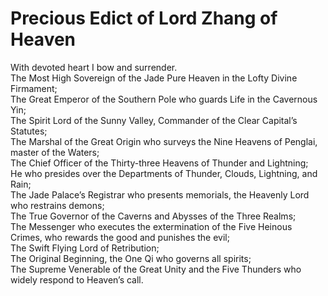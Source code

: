 # Precious Edict of Lord Zhang of Heaven

With devoted heart I bow and surrender.  
The Most High Sovereign of the Jade Pure Heaven in the Lofty Divine Firmament;  
The Great Emperor of the Southern Pole who guards Life in the Cavernous Yin;  
The Spirit Lord of the Sunny Valley, Commander of the Clear Capital’s Statutes;  
The Marshal of the Great Origin who surveys the Nine Heavens of Penglai, master of the Waters;  
The Chief Officer of the Thirty-three Heavens of Thunder and Lightning;  
He who presides over the Departments of Thunder, Clouds, Lightning, and Rain;  
The Jade Palace’s Registrar who presents memorials, the Heavenly Lord who restrains demons;  
The True Governor of the Caverns and Abysses of the Three Realms;  
The Messenger who executes the extermination of the Five Heinous Crimes, who rewards the good and punishes the evil;  
The Swift Flying Lord of Retribution;  
The Original Beginning, the One Qi who governs all spirits;  
The Supreme Venerable of the Great Unity and the Five Thunders who widely respond to Heaven’s call.
